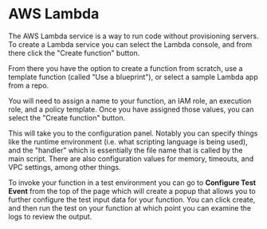 # AWS Lambda

The AWS Lambda service is a way to run code without provisioning servers. To create a Lambda service you can select the Lambda console, and from there click the "Create function" button.

From there you have the option to create a function from scratch, use a template function (called "Use a blueprint"), or select a sample Lambda app from a repo.

You will need to assign a name to your function, an IAM role, an execution role, and a policy template. Once you have assigned those values, you can select the "Create function" button.

This will take you to the configuration panel. Notably you can specify things like the runtime environment (i.e. what scripting language is being used), and the "handler" which is essentially the file name that is called by the main script. There are also configuration values for memory, timeouts, and VPC settings, among other things.

To invoke your function in a test environment you can go to **Configure Test Event** from the top of the page which will create a popup that allows you to further configure the test input data for your function. You can click create, and then run the test on your function at which point you can examine the logs to review the output.
